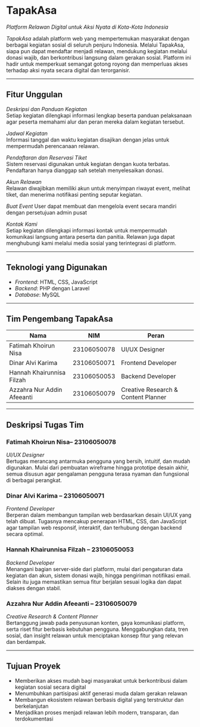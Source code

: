 # TapakAsa  
*Platform Relawan Digital untuk Aksi Nyata di Kota-Kota Indonesia*

*TapakAsa* adalah platform web yang mempertemukan masyarakat dengan berbagai kegiatan sosial di seluruh penjuru Indonesia. Melalui TapakAsa, siapa pun dapat mendaftar menjadi relawan, mendukung kegiatan melalui donasi wajib, dan berkontribusi langsung dalam gerakan sosial. Platform ini hadir untuk memperkuat semangat gotong royong dan memperluas akses terhadap aksi nyata secara digital dan terorganisir.

---

## Fitur Unggulan

*Deskripsi dan Panduan Kegiatan*  
Setiap kegiatan dilengkapi informasi lengkap beserta panduan pelaksanaan agar peserta memahami alur dan peran mereka dalam kegiatan tersebut.

*Jadwal Kegiatan*  
Informasi tanggal dan waktu kegiatan disajikan dengan jelas untuk mempermudah perencanaan relawan.

*Pendaftaran dan Reservasi Tiket*  
Sistem reservasi digunakan untuk kegiatan dengan kuota terbatas. Pendaftaran hanya dianggap sah setelah menyelesaikan donasi.

*Akun Relawan*  
Relawan diwajibkan memiliki akun untuk menyimpan riwayat event, melihat tiket, dan menerima notifikasi penting seputar kegiatan.

*Buat Event* 
User dapat membuat dan mengelola event secara mandiri dengan persetujuan admin pusat

*Kontak Kami*  
Setiap kegiatan dilengkapi informasi kontak untuk mempermudah komunikasi langsung antara peserta dan panitia. Relawan juga dapat menghubungi kami melalui media sosial yang terintegrasi di platform.

---

## Teknologi yang Digunakan

- *Frontend*: HTML, CSS, JavaScript  
- *Backend*: PHP dengan Laravel  
- *Database*: MySQL  

---

## Tim Pengembang TapakAsa

| Nama | NIM | Peran |
|------|-----|-------|
| Fatimah Khoirun Nisa | 23106050078 | UI/UX Designer |
| Dinar Alvi Karima | 23106050071 | Frontend Developer |
| Hannah Khairunnisa Filzah | 23106050053 | Backend Developer |
| Azzahra Nur Addin Afeeanti | 23106050079 | Creative Research & Content Planner |

---

## Deskripsi Tugas Tim

### Fatimah Khoirun Nisa– 23106050078  
*UI/UX Designer*  
Bertugas merancang antarmuka pengguna yang bersih, intuitif, dan mudah digunakan. Mulai dari pembuatan wireframe hingga prototipe desain akhir, semua disusun agar pengalaman pengguna terasa nyaman dan fungsional di berbagai perangkat.

### Dinar Alvi Karima – 23106050071  
*Frontend Developer*  
Berperan dalam membangun tampilan web berdasarkan desain UI/UX yang telah dibuat. Tugasnya mencakup penerapan HTML, CSS, dan JavaScript agar tampilan web responsif, interaktif, dan terhubung dengan backend secara optimal.

### Hannah Khairunnisa Filzah – 23106050053  
*Backend Developer*  
Menangani bagian server-side dari platform, mulai dari pengaturan data kegiatan dan akun, sistem donasi wajib, hingga pengiriman notifikasi email. Selain itu juga memastikan semua fitur berjalan sesuai logika dan dapat diakses dengan stabil.

### Azzahra Nur Addin Afeeanti – 23106050079  
*Creative Research & Content Planner*  
Bertanggung jawab pada penyusunan konten, gaya komunikasi platform, serta riset fitur berbasis kebutuhan pengguna. Menggabungkan data, tren sosial, dan insight relawan untuk menciptakan konsep fitur yang relevan dan berdampak.

---

## Tujuan Proyek

- Memberikan akses mudah bagi masyarakat untuk berkontribusi dalam kegiatan sosial secara digital  
- Menumbuhkan partisipasi aktif generasi muda dalam gerakan relawan  
- Membangun ekosistem relawan berbasis digital yang terstruktur dan berkelanjutan  
- Menjadikan proses menjadi relawan lebih modern, transparan, dan terdokumentasi
